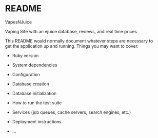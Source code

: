# README

VapesNJuice

Vaping Site with an ejuice database, reviews, and real time prices 

This README would 
normally document whatever steps are necessary to get the application up and running.
Things you may want to cover:

* Ruby version

* System dependencies

* Configuration

* Database creation

* Database initialization

* How to run the test suite

* Services (job queues, cache servers, search engines, etc.)

* Deployment instructions

* ...
